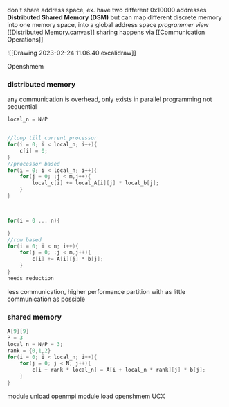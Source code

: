 don't share address space, ex. have two different 0x10000 addresses
	**Distributed Shared Memory (DSM)**
	but can map different discrete memory into one memory space, into a global address space 
	_programmer view_
[[Distributed Memory.canvas]]
	sharing happens via [[Communication Operations]]


![[Drawing 2023-02-24 11.06.40.excalidraw]]


Openshmem

### distributed memory
any communication is overhead, only exists in parallel programming not sequential

```c
local_n = N/P


//loop till current processor
for(i = 0; i < local_n; i++){ 
	c[i] = 0;
}
//processor based
for(i = 0; i < local_n; i++){
	for(j = 0; ;j < m,j++){
		local_c[i] += local_A[i][j] * local_b[j];
	}
}



for(i = 0 ... n){

}
//row based
for(i = 0; i < n; i++){
	for(j = 0; ;j < m,j++){
		c[i] += A[i][j] * b[j];
	}
}
needs reduction
```
less communication, higher performance
partition with as little communication as possible


### shared memory
```c
A[9][9]
P = 3
local_n = N/P = 3;
rank = {0,1,2}
for(i = 0; i < local_n; i++){
	for(j = 0; j < N; j++){
		c[i + rank * local_n] = A[i + local_n * rank][j] * b[j];
	}
}
```

module unload openmpi
module load openshmem UCX
